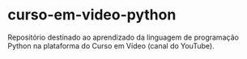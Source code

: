 # curso-em-video-python
Repositório destinado ao aprendizado da linguagem de programação Python na plataforma do Curso em Vídeo (canal do YouTube).
